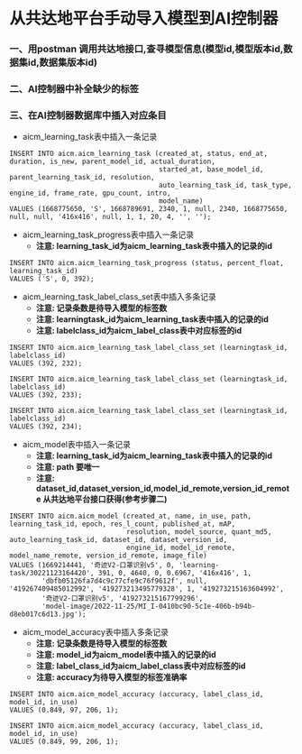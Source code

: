 # 从共达地平台手动导入模型到AI控制器
### 一、用postman 调用共达地接口,查寻模型信息(模型id,模型版本id,数据集id,数据集版本id)
### 二、AI控制器中补全缺少的标签
### 三、在AI控制器数据库中插入对应条目
* aicm_learning_task表中插入一条记录
``````mysql
INSERT INTO aicm.aicm_learning_task (created_at, status, end_at, duration, is_new, parent_model_id, actual_duration,
                                     started_at, base_model_id, parent_learning_task_id, resolution,
                                     auto_learning_task_id, task_type, engine_id, frame_rate, gpu_count, intro,
                                     model_name)
VALUES (1668775650, 'S', 1668789691, 2340, 1, null, 2340, 1668775650, null, null, '416x416', null, 1, 1, 20, 4, '', '');
``````
* aicm_learning_task_progress表中插入一条记录
  * **注意: learning_task_id为aicm_learning_task表中插入的记录的id**
```mysql
INSERT INTO aicm.aicm_learning_task_progress (status, percent_float, learning_task_id)
VALUES ('S', 0, 392);
```
* aicm_learning_task_label_class_set表中插入多条记录
  * **注意: 记录条数是待导入模型的标签数**
  * **注意: learningtask_id为aicm_learning_task表中插入的记录的id**
  * **注意: labelclass_id为aicm_label_class表中对应标签的id**
```mysql
INSERT INTO aicm.aicm_learning_task_label_class_set (learningtask_id, labelclass_id)
VALUES (392, 232);

INSERT INTO aicm.aicm_learning_task_label_class_set (learningtask_id, labelclass_id)
VALUES (392, 233);

INSERT INTO aicm.aicm_learning_task_label_class_set (learningtask_id, labelclass_id)
VALUES (392, 234);
```
* aicm_model表中插入一条记录
   * **注意: learning_task_id为aicm_learning_task表中插入的记录的id**
   * **注意: path 要唯一**
   * **注意: dataset_id,dataset_version_id,model_id_remote,version_id_remote 从共达地平台接口获得(参考步骤二)**
```mysql
INSERT INTO aicm.aicm_model (created_at, name, in_use, path, learning_task_id, epoch, res_l_count, published_at, mAP,
                             resolution, model_source, quant_md5, auto_learning_task_id, dataset_id, dataset_version_id,
                             engine_id, model_id_remote, model_name_remote, version_id_remote, image_file)
VALUES (1669214441, '奇迹V2-口罩识别v5', 0, 'learning-task/30221123164420', 391, 0, 4640, 0, 0.6967, '416x416', 1,
        'dbfb05126fa7d4c9c77cfe9c76f9612f', null, '419267409485012992', '419273213495779328', 1, '419273215163604992',
        '奇迹V2-口罩识别v5', '419273215167799296',
        'model-image/2022-11-25/MI_I-0410bc90-5c1e-406b-b94b-d8eb017c6d13.jpg');
```
* aicm_model_accuracy表中插入多条记录
   * **注意: 记录条数是待导入模型的标签数**
   * **注意: model_id为aicm_model表中插入的记录的id**
   * **注意: label_class_id为aicm_label_class表中对应标签的id**
   * **注意: accuracy为待导入模型的标签准确率**
```mysql
INSERT INTO aicm.aicm_model_accuracy (accuracy, label_class_id, model_id, in_use)
VALUES (0.849, 97, 206, 1);

INSERT INTO aicm.aicm_model_accuracy (accuracy, label_class_id, model_id, in_use)
VALUES (0.849, 99, 206, 1);
```
